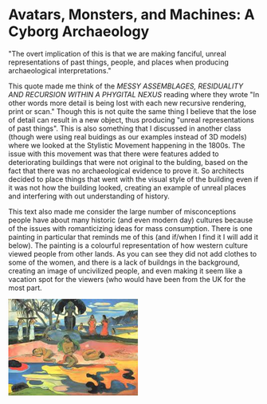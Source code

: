 # Avatars, Monsters, and Machines: A Cyborg Archaeology
  
  "The overt implication of this is that we are making fanciful, unreal representations of past things, people, and places when producing archaeological interpretations." 
  
  This quote made me think of the *MESSY ASSEMBLAGES, RESIDUALITY AND RECURSION WITHIN A PHYGITAL NEXUS* reading where they wrote "In other words more detail is being lost with each new recursive rendering, print or scan." Though this is not quite the same thing I believe that the lose of detail can result in a new object, thus producing "unreal representations of past things". This is also something that I discussed in another class (though were using real buidings as our examples instead of 3D models) where we looked at the Stylistic Movement happening in the 1800s. The issue with this movement was that there were features added to deteriorating buildings that were not original to the bulding, based on the fact that there was no archaeological evidence to prove it. So architects decided to place things that went with the visual style of the building even if it was not how the building looked, creating an example of unreal places and interfering with out understanding of history.
  
  This text also made me consider the large number of misconceptions people have about many historic (and even modern day) cultures because of the issues with romanticizing ideas for mass consumption. There is one painting in particular that reminds me of this (and if/when I find it I will add it below). The painting is a colourful representation of how western culture viewed people from other lands. As you can see they did not add clothes to some of the women, and there is a lack of buildngs in the background, creating an image of uncivilized people, and even making it seem like a vacation spot for the viewers (who would have been from the UK for the most part.  
  
  ![Image](tahiti.jpg)
  
  
